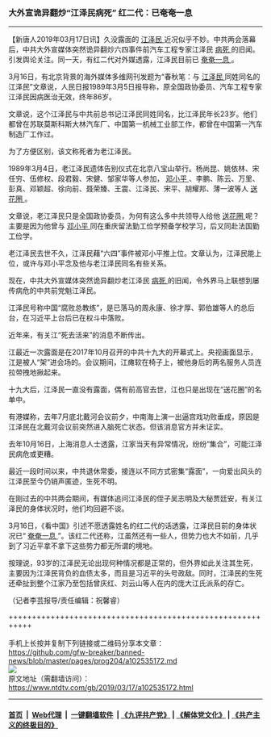 ### 大外宣诡异翻炒“江泽民病死” 红二代：已奄奄一息
------------------------

<div class="post_content" itemprop="articleBody">
 <p>
  【新唐人2019年03月17日讯】久没露面的
  <a href="https://www.ntdtv.com/gb/江泽民.htm">
   江泽民
  </a>
  近况似乎不妙。中共两会落幕后，中共大外宣媒体突然诡异翻炒六四事件前汽车工程专家江泽民
  <a href="https://www.ntdtv.com/gb/病死.htm">
   病死
  </a>
  的旧闻。引发舆论关注。同一天，有红二代对外媒透露，江泽民目前已
  <a href="https://www.ntdtv.com/gb/奄奄一息.htm">
   奄奄一息
  </a>
  。
 </p>
 <p>
  3月16日，有北京背景的海外媒体多维网刊发题为“春秋笔：与
  <a href="https://www.ntdtv.com/gb/江泽民.htm">
   江泽民
  </a>
  同姓同名的江泽民”文章说，人民日报1989年3月5日报导称，原全国政协委员、汽车工程专家江泽民因病医治无效，终年86岁。
 </p>
 <p>
  文章说，这个江泽民与中共前总书记江泽民同姓同名，比江泽民年长23岁。他们都曾在苏联莫斯科斯大林汽车厂、中国第一机械工业部工作，都曾在中国第一汽车制造厂工作过。
 </p>
 <p>
  为了方便区别，该文称死者为老江泽民。
 </p>
 <p>
  1989年3月4日，老江泽民遗体告别仪式在北京八宝山举行。杨尚昆、姚依林、宋任穷、伍修权、段君毅、宋健、邹家华等人参加，
  <a href="https://www.ntdtv.com/gb/邓小平.htm">
   邓小平
  </a>
  、李鹏、陈云、万里、彭真、邓颖超、徐向前、聂荣臻、王震、江泽民、宋平、胡耀邦、薄一波等人
  <a href="https://www.ntdtv.com/gb/送花圈.htm">
   送花圈
  </a>
  。
 </p>
 <p>
  文章说，老江泽民只是全国政协委员，为何有这么多中共领导人给他
  <a href="https://www.ntdtv.com/gb/送花圈.htm">
   送花圈
  </a>
  呢？主要是因为他曾与
  <a href="https://www.ntdtv.com/gb/邓小平.htm">
   邓小平
  </a>
  同在重庆留法勤工俭学预备学校学习，后又同赴法国勤工俭学。
 </p>
 <p>
  老江泽民去世不久，江泽民藉“六四”事件被邓小平推上位。文章认为，江泽民能上位，或许与邓小平念及他与老江泽民同名有些关系。
 </p>
 <p>
  现在，中共大外宣媒体突然诡异翻炒老江泽民
  <a href="https://www.ntdtv.com/gb/病死.htm">
   病死
  </a>
  的旧闻，令外界马上联想到屡传病危的中共前党魁江泽民。
 </p>
 <p>
  江泽民号称中国“腐败总教练”，是已落马的周永康、徐才厚、郭伯雄等人的总后台，在习近平上台后已在权斗中落败。
 </p>
 <p>
  近年来，有关江“死去活来”的消息不断传出。
 </p>
 <p>
  江最近一次露面是在2017年10月召开的中共十九大的开幕式上。央视画面显示，江是被人“架”进会场的。会议期间，江瘫软在椅子上，被他身后的两名服务人员连拉带拽地揪起来。
 </p>
 <p>
  十九大后，江泽民一直没有露面，偶有前高官去世，江也只是出现在“送花圈”的名单中。
 </p>
 <p>
  有港媒称，去年7月底北戴河会议前夕，中南海上演一出逼宫戏功败垂成，原因是江泽民在北戴河会议前突然进入脑死亡状态。但该消息官方并未证实。
 </p>
 <p>
  去年10月16日，上海消息人士透露，江家当天有异常情况，纷纷“集合”，可能江泽民病危或更糟。
 </p>
 <p>
  最近一段时间以来，中共退休常委，接连以不同方式密集“露面”，一向爱出风头的江泽民至今仍销声匿迹，生死不明。
 </p>
 <p>
  在刚过去的中共两会期间，有媒体追问江泽民的侄子吴志明及大秘贾廷安，有关江泽民的身体状况时，他们均回避不谈。
 </p>
 <p>
  3月16日，《看中国》引述不愿透露姓名的红二代的话透露，江泽民目前的身体状况已“
  <a href="https://www.ntdtv.com/gb/奄奄一息.htm">
   奄奄一息
  </a>
  ”。该红二代还称，江虽然还有一些人，但势力也大不如前，几乎到了习近平拿不拿下这些势力都无所谓的境地。
 </p>
 <p>
  按理说，93岁的江泽民无论出现何种情况都是正常的，但外界如此关注其生死，主要因为江泽民背负的血债太多，而且是习近平的头号政敌。同时，江泽民的生死还牵扯到整个江家乃至包括曾庆红、刘云山等人在内的庞大江氏派系的存亡。
 </p>
 <p>
  （记者李芸报导/责任编辑：祝馨睿）
 </p>
 <div class="single_ad">
 </div>
</div>

+++++++++++++++++++++++++++++++++++++++++++++++++++++++++++<br/><br/>
手机上长按并复制下列链接或二维码分享本文章：<br/>
https://github.com/gfw-breaker/banned-news/blob/master/pages/prog204/a102535172.md <br/>
<a href='https://github.com/gfw-breaker/banned-news/blob/master/pages/prog204/a102535172.md'><img src='https://github.com/gfw-breaker/banned-news/blob/master/pages/prog204/a102535172.md.png'/></a> <br/>
原文地址（需翻墙访问）：https://www.ntdtv.com/gb/2019/03/17/a102535172.html


------------------------
#### [首页](https://github.com/gfw-breaker/banned-news/blob/master/README.md) &nbsp;|&nbsp; [Web代理](https://github.com/labour-camp/helloworld) &nbsp;|&nbsp; [一键翻墙软件](https://github.com/gfw-breaker/nogfw/blob/master/README.md) &nbsp;| [《九评共产党》](https://github.com/gfw-breaker/9ping.md/blob/master/README.md#九评之一评共产党是什么) | [《解体党文化》](https://github.com/gfw-breaker/jtdwh.md/blob/master/README.md) | [《共产主义的终极目的》](https://github.com/gfw-breaker/gczydzjmd.md/blob/master/README.md)

